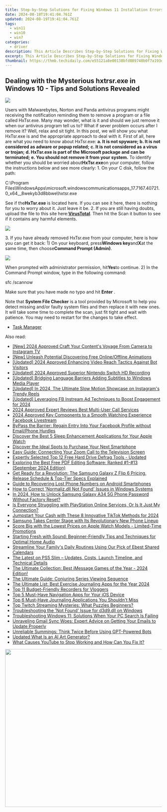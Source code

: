 ```yaml
---
title: Step-by-Step Solutions for Fixing Windows 11 Installation Errors
date: 2024-08-18T19:41:04.761Z
updated: 2024-08-19T19:41:04.761Z
tags:
  - win11
  - win10
  - win7
categories:
  - driver
description: This Article Describes Step-by-Step Solutions for Fixing Windows 11 Installation Errors
excerpt: This Article Describes Step-by-Step Solutions for Fixing Windows 11 Installation Errors
thumbnail: https://thmb.techidaily.com/e55121a8e00138bfd889740b0f7a193e7e03922e85acffafd82353c8a22765d2.jpg
---
```


## Dealing with the Mysterious hxtrsr.exe in Windows 10 - Tips and Solutions Revealed

![](https://images.drivereasy.com/wp-content/uploads/2017/06/img_594c93a245495.jpg)

Users with Malwarebytes, Norton and Panda antivirus programs might receiving the notification reminding them to remove a program or a file called HxTsr.exe. Many may wonder, what is it and should we just remove it when our antivirus program tell us to? What if sever problem occurs after I remove it? Well, relax and sit tight. In this post, we will show you what HxTsr.exe is and the appropriate approach to deal with it. First of all, here are what you need to know about HxTsr.exe: **a. It is not spyware;** **b. It is not considered as adware or popup related;** **c. It is not considered as a virus or trojan;**   **d. HxTsr.exe is part of the Microsoft package and can be terminated;** **e. You should not remove it from your system.** To identify whether you should be worried about**HxTsr.exe**on your computer, follow the instructions below and see more clearly: 1\. On your C disk, follow the path:

C:\Program Files\WindowsApps\microsoft.windowscommunicationsapps_17.7167.40721.0_x64__8wekyb3d8bbwe\hxtsr.exe

 See if the**HxTsr.exe** is located here. If you can see it here, there is nothing for you to worry about it. Just leave it be. 2\. If you are still having doubts, upload the file to this site here:[**VirusTotal**](https://www.virustotal.com/). Then hit the Scan it button to see if it contains any harmful elements.

![](https://images.drivereasy.com/wp-content/uploads/2017/06/img_594c99f6849c0.png)

3\. If you have already removed HxTsr.exe from your computer, here is how you can get it back: 1) On your keyboard, press**Windows key**and**X**at the same time, then choose**Command Prompt (Admin)**.

![](https://images.drivereasy.com/wp-content/uploads/2017/06/img_594c9ad4aa3e0.png)

When prompted with administrator permission, hit**Yes**to continue. 2) In the Command Prompt window, type in the following command:

sfc /scannow

Make sure that you have made no typo and hit **Enter** .

 Note that **System File Checker**  is a tool provided by Microsoft to help you detect missing and/or faulty system files and then replace it with new ones. It will take some time to complete the scan, just fit tight and wait with patience. You may need to restart for the changes to take effect.

* [Task Manager](https://tools.techidaily.com/drivereasy/download/)

<ins class="adsbygoogle"
     style="display:block"
     data-ad-format="autorelaxed"
     data-ad-client="ca-pub-7571918770474297"
     data-ad-slot="1223367746"></ins>



<ins class="adsbygoogle"
     style="display:block"
     data-ad-client="ca-pub-7571918770474297"
     data-ad-slot="8358498916"
     data-ad-format="auto"
     data-full-width-responsive="true"></ins>

<span class="atpl-alsoreadstyle">Also read:</span>
<div><ul>
<li><a href="https://instagram-video-recordings.techidaily.com/new-2024-approved-craft-your-contents-voyage-from-camera-to-instagram-tv/"><u>[New] 2024 Approved  Craft Your Content's Voyage From Camera to Instagram TV</u></a></li>
<li><a href="https://fox-http.techidaily.com/new-unleash-potential-discovering-free-onlineoffline-animations/"><u>[New] Unleash Potential  Discovering Free Online/Offline Animations</u></a></li>
<li><a href="https://facebook-record-videos.techidaily.com/updated-2024-approved-enhancing-video-reach-tactics-against-bot-visitors/"><u>[Updated] 2024 Approved  Enhancing Video Reach  Tactics Against Bot Visitors</u></a></li>
<li><a href="https://video-capture.techidaily.com/updated-2024-approved-superior-nintendo-switch-hd-recording/"><u>[Updated] 2024 Approved  Superior Nintendo Switch HD Recording</u></a></li>
<li><a href="https://extra-resources.techidaily.com/updated-bridging-language-barriers-adding-subtitles-to-windows-media-player/"><u>[Updated] Bridging Language Barriers  Adding Subtitles to Windows Media Player</u></a></li>
<li><a href="https://instagram-video-files.techidaily.com/updated-in-2024-the-ultimate-slow-motion-showcase-on-instagrams-trendy-reels/"><u>[Updated] In 2024, The Ultimate Slow Motion Showcase on Instagram's Trendy Reels</u></a></li>
<li><a href="https://facebook-video-files.techidaily.com/updated-leveraging-fb-instream-ad-techniques-to-boost-engagement-for-2024/"><u>[Updated] Leveraging FB Instream Ad Techniques to Boost Engagement for 2024</u></a></li>
<li><a href="https://screen-activity-recording.techidaily.com/2024-approved-expert-reviews-best-multi-user-call-services/"><u>2024 Approved  Expert Reviews  Best Multi-User Call Services</u></a></li>
<li><a href="https://facebook-videos.techidaily.com/2024-approved-key-components-to-a-smooth-watching-experience-facebook-livestream/"><u>2024 Approved  Key Components to a Smooth Watching Experience  Facebook Livestream</u></a></li>
<li><a href="https://technical-tips.techidaily.com/bypass-the-barrier-regain-entry-into-your-facebook-profile-without-emailphone-hurdles/"><u>ByPass the Barrier: Regain Entry Into Your Facebook Profile without Email/Phone Hurdles</u></a></li>
<li><a href="https://technical-tips.techidaily.com/discover-the-best-5-sleep-enhancement-applications-for-your-apple-watch/"><u>Discover the Best 5 Sleep Enhancement Applications for Your Apple Watch</u></a></li>
<li><a href="https://technical-tips.techidaily.com/discover-the-ideal-spots-to-purchase-your-next-smartphone/"><u>Discover the Ideal Spots to Purchase Your Next Smartphone</u></a></li>
<li><a href="https://technical-tips.techidaily.com/easy-guide-connecting-your-zoom-call-to-the-television-screen/"><u>Easy Guide: Connecting Your Zoom Call to the Television Screen</u></a></li>
<li><a href="https://technical-tips.techidaily.com/expertly-selected-top-12-free-hard-drive-defrag-tools-updated/"><u>Expertly Selected Top 12 Free Hard Drive Defrag Tools - Updated</u></a></li>
<li><a href="https://technical-tips.techidaily.com/exploring-the-best-free-pdf-editing-software-ranked-1-13-september-2024-edition/"><u>Exploring the Best Free PDF Editing Software: Ranked #1-#13 (September 2024 Edition)</u></a></li>
<li><a href="https://technical-tips.techidaily.com/get-ready-for-a-revolution-the-samsung-galaxy-z-flip-6-pricing-release-schedule-and-top-tier-specs-explained/"><u>Get Ready for a Revolution: The Samsung Galaxy Z Flip 6 Pricing, Release Schedule & Top-Tier Specs Explained</u></a></li>
<li><a href="https://technical-tips.techidaily.com/guide-to-recovering-lost-phone-numbers-on-android-smartphones/"><u>Guide to Recovering Lost Phone Numbers on Android Smartphones</u></a></li>
<li><a href="https://technical-tips.techidaily.com/how-to-correct-normalizdll-not-found-issues-in-windows-systems/"><u>How to Correct 'Normaliz.dll Not Found' Issues in Windows Systems</u></a></li>
<li><a href="https://android-unlock.techidaily.com/in-2024-how-to-unlock-samsung-galaxy-a34-5g-phone-password-without-factory-reset-by-drfone-android/"><u>In 2024, How to Unlock Samsung Galaxy A34 5G Phone Password Without Factory Reset?</u></a></li>
<li><a href="https://technical-tips.techidaily.com/is-everyone-struggling-with-playstation-online-services-or-is-it-just-my-connection/"><u>Is Everyone Struggling with PlayStation Online Services, Or Is It Just My Connection?</u></a></li>
<li><a href="https://tiktok-clips.techidaily.com/jumpstart-your-cash-with-these-8-innovative-tiktok-methods-for-2024/"><u>Jumpstart Your Cash with These 8 Innovative TikTok Methods for 2024</u></a></li>
<li><a href="https://technical-tips.techidaily.com/samsung-takes-center-stage-with-its-revolutionary-new-phone-lineup/"><u>Samsung Takes Center Stage with Its Revolutionary New Phone Lineup</u></a></li>
<li><a href="https://technical-tips.techidaily.com/score-big-with-the-lowest-prices-on-apple-watch-models-limited-time-promotions/"><u>Score Big with the Lowest Prices on Apple Watch Models - Limited-Time Promotions</u></a></li>
<li><a href="https://technical-tips.techidaily.com/starting-fresh-with-sound-beginner-friendly-tips-and-techniques-for-optimal-home-audio/"><u>Starting Fresh with Sound: Beginner-Friendly Tips and Techniques for Optimal Home Audio</u></a></li>
<li><a href="https://technical-tips.techidaily.com/streamline-your-familys-daily-routines-using-our-pick-of-ebest-shared-calendars/"><u>Streamline Your Family's Daily Routines Using Our Pick of Ebest Shared Calendars</u></a></li>
<li><a href="https://technical-tips.techidaily.com/the-latest-on-ps5-slim-updates-costs-launch-timeline-and-technical-details/"><u>The Latest on PS5 Slim – Updates, Costs, Launch Timeline, and Technical Details</u></a></li>
<li><a href="https://technical-tips.techidaily.com/the-ultimate-collection-best-imessage-games-of-the-year-2024-edition/"><u>The Ultimate Collection: Best iMessage Games of the Year - 2024 Edition!</u></a></li>
<li><a href="https://technical-tips.techidaily.com/the-ultimate-guide-conjuring-series-viewing-sequence/"><u>The Ultimate Guide: Conjuring Series Viewing Sequence</u></a></li>
<li><a href="https://technical-tips.techidaily.com/the-ultimate-list-best-exercise-journaling-apps-for-the-year-2024/"><u>The Ultimate List: Best Exercise Journaling Apps for the Year 2024</u></a></li>
<li><a href="https://youtube-data.techidaily.com/1-budget-friendly-recorders-for-vloggers/"><u>Top 11 Budget-Friendly Recorders for Vloggers</u></a></li>
<li><a href="https://technical-tips.techidaily.com/top-5-must-have-navigation-apps-for-your-ios-device/"><u>Top 5 Must-Have Navigation Apps for Your iOS Device</u></a></li>
<li><a href="https://technical-tips.techidaily.com/top-6-must-have-journaling-applications-you-shouldnt-miss/"><u>Top 6 Must-Have Journaling Applications You Shouldn't Miss</u></a></li>
<li><a href="https://technical-tips.techidaily.com/top-twitch-streaming-mysteries-what-puzzles-beginners/"><u>Top Twitch Streaming Mysteries: What Puzzles Beginners?</u></a></li>
<li><a href="https://technical-tips.techidaily.com/troubleshooting-the-not-found-issue-for-d3d9dll-on-windows/"><u>Troubleshooting the 'Not Found' Issue for d3d9.dll on Windows</u></a></li>
<li><a href="https://technical-tips.techidaily.com/troubleshooting-windows-11-solutions-when-your-pc-search-is-failing/"><u>Troubleshooting Windows 11: Solutions When Your PC Search Is Failing</u></a></li>
<li><a href="https://technical-tips.techidaily.com/unraveling-gmail-sync-woes-expert-advice-on-getting-your-emails-to-update-properly/"><u>Unraveling Gmail Sync Woes: Expert Advice on Getting Your Emails to Update Properly</u></a></li>
<li><a href="https://tech-revival.techidaily.com/unreliable-summings-think-twice-before-using-gpt-powered-bots/"><u>Unreliable Summings: Think Twice Before Using GPT-Powered Bots</u></a></li>
<li><a href="https://ai-topics.techidaily.com/updated-what-is-an-ai-art-generator/"><u>Updated What Is an AI Art Generator?</u></a></li>
<li><a href="https://technical-tips.techidaily.com/what-causes-youtube-to-stop-working-and-how-can-you-fix-it/"><u>What Causes YouTube to Stop Working and How Can You Fix It?</u></a></li>
</ul></div>

<!-- affiliate ads begin -->
<a href="https://coinrule.sjv.io/c/5597632/1958379/18409" target="_top" id="1958379"><img src="//a.impactradius-go.com/display-ad/18409-1958379" border="0" alt="" width="856" height="508"/></a><img height="0" width="0" src="https://imp.pxf.io/i/5597632/1958379/18409" style="position:absolute;visibility:hidden;" border="0" />
<!-- affiliate ads end -->